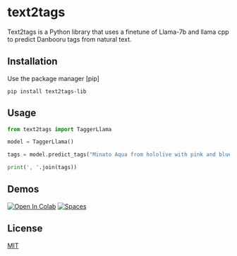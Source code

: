 # text2tags

Text2tags is a Python library that uses a finetune of Llama-7b and llama cpp to predict Danbooru tags from natural text.

## Installation
Use the package manager [pip]
```
pip install text2tags-lib
```

## Usage

```python
from text2tags import TaggerLlama

model = TaggerLlama()

tags = model.predict_tags("Minato Aqua from hololive with pink and blue twintails in a blue maid outfit")

print(', '.join(tags))
```

## Demos

[![Open In Colab](https://colab.research.google.com/assets/colab-badge.svg)](https://colab.research.google.com/github/DatboiiPuntai/text2tags-lib/blob/master/examples/text2tags_colab.ipynb)
[![Spaces](https://img.shields.io/badge/%F0%9F%A4%97%20Hugging%20Face-Spaces-blue)](https://huggingface.co/spaces/ooferdoodles/text2tags-demo)

## License

[MIT](https://choosealicense.com/licenses/mit/)
